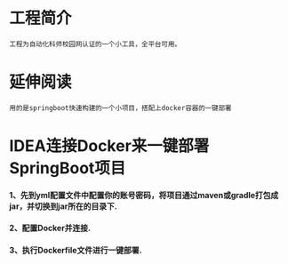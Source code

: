 # 工程简介
    工程为自动化科师校园网认证的一个小工具，全平台可用。
# 延伸阅读
    用的是springboot快速构建的一个小项目，搭配上docker容器的一键部署

# IDEA连接Docker来一键部署SpringBoot项目

#### 1、先到yml配置文件中配置你的账号密码，将项目通过maven或gradle打包成jar，并切换到jar所在的目录下.


#### 2、配置Docker并连接.


#### 3、执行Dockerfile文件进行一键部署.
